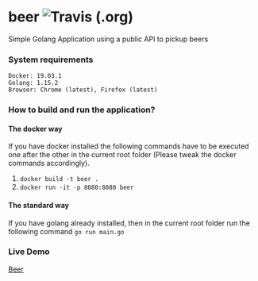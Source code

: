 # beer ![Travis (.org)](https://img.shields.io/travis/viktorcitaku/beer?label=tests)
Simple Golang Application using a public API to pickup beers

### System requirements

```
Docker: 19.03.1
Golang: 1.15.2
Browser: Chrome (latest), Firefox (latest)
```

### How to build and run the application?
#### The docker way

If you have docker installed the following commands have to be executed one after the other in the current root folder (Please tweak the docker commands accordingly).

1. `docker build -t beer .`
2. `docker run -it -p 8080:8080 beer`

#### The standard way

If you have golang already installed, then in the current root folder run the following command `go run main.go`

### Live Demo

[Beer](https://obscure-spire-53165.herokuapp.com/)
